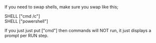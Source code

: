 If you need to swap shells, make sure you swap like this;

SHELL ["cmd /c"]  
SHELL ["powershell"]

If you just just put ["cmd"] then commands will NOT run, it just displays a prompt per RUN step.
